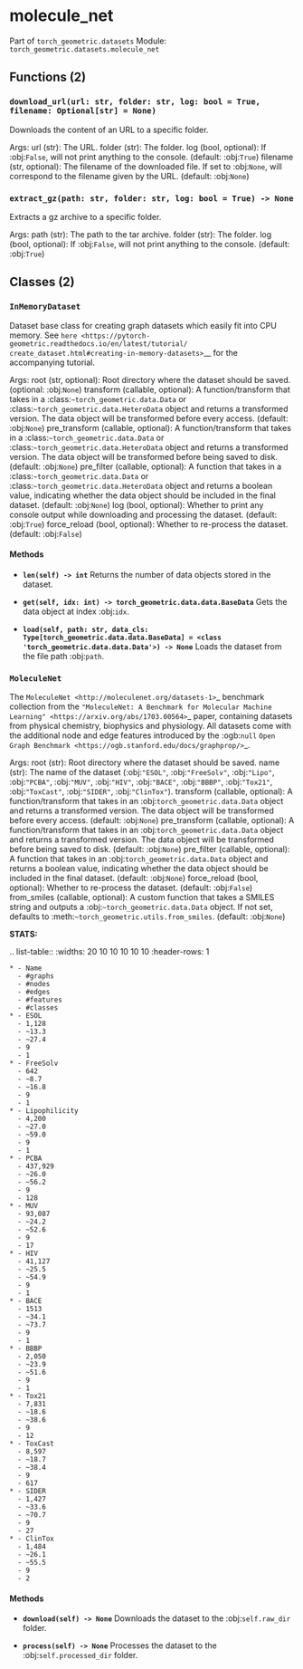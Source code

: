 # molecule_net

Part of `torch_geometric.datasets`
Module: `torch_geometric.datasets.molecule_net`

## Functions (2)

### `download_url(url: str, folder: str, log: bool = True, filename: Optional[str] = None)`

Downloads the content of an URL to a specific folder.

Args:
    url (str): The URL.
    folder (str): The folder.
    log (bool, optional): If :obj:`False`, will not print anything to the
        console. (default: :obj:`True`)
    filename (str, optional): The filename of the downloaded file. If set
        to :obj:`None`, will correspond to the filename given by the URL.
        (default: :obj:`None`)

### `extract_gz(path: str, folder: str, log: bool = True) -> None`

Extracts a gz archive to a specific folder.

Args:
    path (str): The path to the tar archive.
    folder (str): The folder.
    log (bool, optional): If :obj:`False`, will not print anything to the
        console. (default: :obj:`True`)

## Classes (2)

### `InMemoryDataset`

Dataset base class for creating graph datasets which easily fit
into CPU memory.
See `here <https://pytorch-geometric.readthedocs.io/en/latest/tutorial/
create_dataset.html#creating-in-memory-datasets>`__ for the accompanying
tutorial.

Args:
    root (str, optional): Root directory where the dataset should be saved.
        (optional: :obj:`None`)
    transform (callable, optional): A function/transform that takes in a
        :class:`~torch_geometric.data.Data` or
        :class:`~torch_geometric.data.HeteroData` object and returns a
        transformed version.
        The data object will be transformed before every access.
        (default: :obj:`None`)
    pre_transform (callable, optional): A function/transform that takes in
        a :class:`~torch_geometric.data.Data` or
        :class:`~torch_geometric.data.HeteroData` object and returns a
        transformed version.
        The data object will be transformed before being saved to disk.
        (default: :obj:`None`)
    pre_filter (callable, optional): A function that takes in a
        :class:`~torch_geometric.data.Data` or
        :class:`~torch_geometric.data.HeteroData` object and returns a
        boolean value, indicating whether the data object should be
        included in the final dataset. (default: :obj:`None`)
    log (bool, optional): Whether to print any console output while
        downloading and processing the dataset. (default: :obj:`True`)
    force_reload (bool, optional): Whether to re-process the dataset.
        (default: :obj:`False`)

#### Methods

- **`len(self) -> int`**
  Returns the number of data objects stored in the dataset.

- **`get(self, idx: int) -> torch_geometric.data.data.BaseData`**
  Gets the data object at index :obj:`idx`.

- **`load(self, path: str, data_cls: Type[torch_geometric.data.data.BaseData] = <class 'torch_geometric.data.data.Data'>) -> None`**
  Loads the dataset from the file path :obj:`path`.

### `MoleculeNet`

The `MoleculeNet <http://moleculenet.org/datasets-1>`_ benchmark
collection  from the `"MoleculeNet: A Benchmark for Molecular Machine
Learning" <https://arxiv.org/abs/1703.00564>`_ paper, containing datasets
from physical chemistry, biophysics and physiology.
All datasets come with the additional node and edge features introduced by
the :ogb:`null`
`Open Graph Benchmark <https://ogb.stanford.edu/docs/graphprop/>`_.

Args:
    root (str): Root directory where the dataset should be saved.
    name (str): The name of the dataset (:obj:`"ESOL"`, :obj:`"FreeSolv"`,
        :obj:`"Lipo"`, :obj:`"PCBA"`, :obj:`"MUV"`, :obj:`"HIV"`,
        :obj:`"BACE"`, :obj:`"BBBP"`, :obj:`"Tox21"`, :obj:`"ToxCast"`,
        :obj:`"SIDER"`, :obj:`"ClinTox"`).
    transform (callable, optional): A function/transform that takes in an
        :obj:`torch_geometric.data.Data` object and returns a transformed
        version. The data object will be transformed before every access.
        (default: :obj:`None`)
    pre_transform (callable, optional): A function/transform that takes in
        an :obj:`torch_geometric.data.Data` object and returns a
        transformed version. The data object will be transformed before
        being saved to disk. (default: :obj:`None`)
    pre_filter (callable, optional): A function that takes in an
        :obj:`torch_geometric.data.Data` object and returns a boolean
        value, indicating whether the data object should be included in the
        final dataset. (default: :obj:`None`)
    force_reload (bool, optional): Whether to re-process the dataset.
        (default: :obj:`False`)
    from_smiles (callable, optional): A custom function that takes a SMILES
        string and outputs a :obj:`~torch_geometric.data.Data` object.
        If not set, defaults to :meth:`~torch_geometric.utils.from_smiles`.
        (default: :obj:`None`)

**STATS:**

.. list-table::
    :widths: 20 10 10 10 10 10
    :header-rows: 1

    * - Name
      - #graphs
      - #nodes
      - #edges
      - #features
      - #classes
    * - ESOL
      - 1,128
      - ~13.3
      - ~27.4
      - 9
      - 1
    * - FreeSolv
      - 642
      - ~8.7
      - ~16.8
      - 9
      - 1
    * - Lipophilicity
      - 4,200
      - ~27.0
      - ~59.0
      - 9
      - 1
    * - PCBA
      - 437,929
      - ~26.0
      - ~56.2
      - 9
      - 128
    * - MUV
      - 93,087
      - ~24.2
      - ~52.6
      - 9
      - 17
    * - HIV
      - 41,127
      - ~25.5
      - ~54.9
      - 9
      - 1
    * - BACE
      - 1513
      - ~34.1
      - ~73.7
      - 9
      - 1
    * - BBBP
      - 2,050
      - ~23.9
      - ~51.6
      - 9
      - 1
    * - Tox21
      - 7,831
      - ~18.6
      - ~38.6
      - 9
      - 12
    * - ToxCast
      - 8,597
      - ~18.7
      - ~38.4
      - 9
      - 617
    * - SIDER
      - 1,427
      - ~33.6
      - ~70.7
      - 9
      - 27
    * - ClinTox
      - 1,484
      - ~26.1
      - ~55.5
      - 9
      - 2

#### Methods

- **`download(self) -> None`**
  Downloads the dataset to the :obj:`self.raw_dir` folder.

- **`process(self) -> None`**
  Processes the dataset to the :obj:`self.processed_dir` folder.
